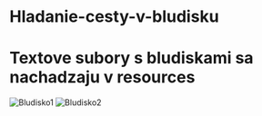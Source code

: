 # Hladanie-cesty-v-bludisku
# Textove subory s bludiskami sa nachadzaju v resources
![Bludisko1](https://user-images.githubusercontent.com/107552367/176794484-c443c02e-62d3-4857-9962-6eb6dd7e94c7.PNG)
![Bludisko2](https://user-images.githubusercontent.com/107552367/176794467-9e84a403-d042-496c-8f15-b1179f11b5fc.PNG)

